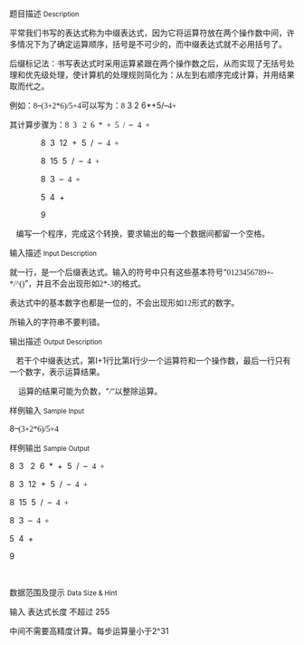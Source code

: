 <div class="panel panel-default">
<div class="area-title">
<span>
题目描述
<small>Description</small>
</span></div>
<div class="panel-body">

<p>平常我们书写的表达式称为中缀表达式，因为它将运算符放在两个操作数中间，许多情况下为了确定运算顺序，括号是不可少的，而中缀表达式就不必用括号了。</p>
<p>后缀标记法：书写表达式时采用运算紧跟在两个操作数之后，从而实现了无括号处理和优先级处理，使计算机的处理规则简化为：从左到右顺序完成计算，并用结果取而代之。</p>
<p>例如：<span style="font-family: 'Times New Roman';">8</span><span style="">–</span><span style="font-family: 'Times New Roman';">(3+2*6)/5+4</span><span style="">可以写为：</span><span style="font-family: 'Times New Roman';">8</span> 3 2 6*+5/<span style="">–</span><span style="font-family: 'Times New Roman';">4+</span></p>
<p>其计算步骤为：<span style="font-family: 'Times New Roman';">8  3   2  6  *  +  5  /  </span><span style="">–  </span><span style="font-family: 'Times New Roman';">4  + </span></p>
<p>              8  3  12  +  5  /  <span style="">–  </span><span style="font-family: 'Times New Roman';">4  + </span></p>
<p>              8  15  5  /  <span style="">–  </span><span style="font-family: 'Times New Roman';">4  + </span></p>
<p>              8  3  <span style="">–  </span><span style="font-family: 'Times New Roman';">4  + </span></p>
<p>              5  4  + </p>
<p>              9</p>
<p>   编写一个程序，完成这个转换，要求输出的每一个数据间都留一个空格。</p>

</div>
</div>

<div class="panel panel-default">
<div class="area-title">
<span>
输入描述
<small>Input Description</small>
</span></div>
<div class="panel-body">
<p>就一行，是一个后缀表达式。输入的符号中只有这些基本符号“<span style="font-family: 'Times New Roman';">0123456789+-*/^()</span><span style="">”，并且不会出现形如</span><span style="font-family: 'Times New Roman';">2*-3</span><span style="">的格式。</span></p>
<p>表达式中的基本数字也都是一位的，不会出现形如<span style="font-family: 'Times New Roman';">12</span><span style="">形式的数字。</span></p>
<p>所输入的字符串不要判错。</p>

</div>
</div>
<div  class="panel panel-default">
<div class="area-title">
<span>
输出描述
<small>Output Description</small>
</span></div>
<div class="panel-body">

<p class="p0">&nbsp; &nbsp;若干个中缀表达式，第I+1<span style="font-family: 宋体;">行比第</span><span style="font-family: 'Times New Roman';">I</span><span style="font-family: 宋体;">行少一个运算符和一个操作数，最后一行只有一个数字，表示运算结果。</span></p>
<p class="p0">&nbsp;&nbsp;&nbsp;&nbsp;运算的结果可能为负数，&ldquo;<span style="font-family: 'Times New Roman';">/</span><span style="font-family: 宋体;">&rdquo;以整除运算。</span></p>

</div>
</div>


<div class="panel panel-default">
<div class="area-title">
<span>
样例输入
<small>Sample Input</small>
</span></div>
<div class="panel-body">
<p>8<span style="">–</span><span style="font-family: 'Times New Roman';">(3+2*6)/5+4</span></p>

</div>
</div>

<div class="panel panel-default">
<div class="area-title">
<span>
样例输出
<small>Sample Output</small>
</span></div>
<div class="panel-body">
<p>8  3   2  6  *  +  5  /  <span style="">–  </span><span style="font-family: 'Times New Roman';">4  + </span></p>
<p>8  3  12  +  5  /  <span style="">–  </span><span style="font-family: 'Times New Roman';">4  + </span></p>
<p>8  15  5  /  <span style="">–  </span><span style="font-family: 'Times New Roman';">4  + </span></p>
<p>8  3  <span style="">–  </span><span style="font-family: 'Times New Roman';">4  + </span></p>
<p>5  4  + </p>
<p>9</p>
<p> </p>

</div>
</div>

<div class="panel panel-default">
<div class="area-title">
<span>
数据范围及提示
<small>Data Size & Hint</small>
</span></div>
<div class="panel-body">
<p>输入 表达式长度 不超过 255</p>
<p>中间不需要高精度计算。每步运算量小于2^31</p>
</div>
</div>